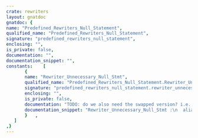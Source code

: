 ```yaml
---
crate: rewriters
layout: gnatdoc
gnatdoc: {
name: "Predefined_Rewriters_Null_Statement",
qualified_name: "Predefined_Rewriters_Null_Statement",
signature: "predefined_rewriters_null_statement",
enclosing: "",
is_private: false,
documentation: "",
documentation_snippet: "",
constants:    [
       {
       name: "Rewriter_Unnecessary_Null_Stmt",
       qualified_name: "Predefined_Rewriters_Null_Statement.Rewriter_Unnecessary_Null_Stmt",
       signature: "predefined_rewriters_null_statement.rewriter_unnecessary_null_stmt",
       enclosing: "",
       is_private: false,
       documentation: "TODO: do we also need the swapped version? i.e. \"null; $S_Stmts;\"",
       documentation_snippet: "Rewriter_Unnecessary_Null_Stmt :\n  aliased constant Rewriter_Find_And_Replace :=\n  Make_Rewriter_Find_And_Replace\n    (Make_Pattern (\"$S_Stmt; null;\", Stmts_Rule),\n     Make_Pattern (\"$S_Stmt;\", Stmt_Rule));",
       }   ,
   ]
,}
---
```

